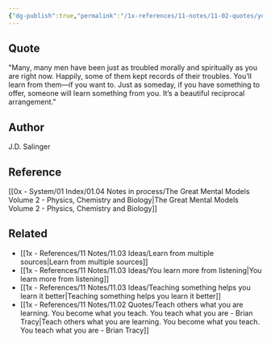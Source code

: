 ```yaml
---
{"dg-publish":true,"permalink":"/1x-references/11-notes/11-02-quotes/you-ll-learn-from-them-if-you-want-to-just-as-someday-if-you-have-something-to-offer-someone-will-learn-something-from-you-it-s-a-beautiful-reciprocal-arrangement-j-d-salinger/","title":"You’ll learn from them—if you want to. Just as someday, if you have something to offer, someone will learn something from you. It’s a beautiful reciprocal arrangement - J.D. Salinger","created":"2025-04-19T11:38:53.375+03:00","updated":"2025-04-19T20:40:09.163+03:00"}
---
```



## Quote
"Many, many men have been just as troubled morally and spiritually as you are right now. Happily, some of them kept records of their troubles. You’ll learn from them—if you want to. Just as someday, if you have something to offer, someone will learn something from you. It’s a beautiful reciprocal arrangement."

## Author
J.D. Salinger

## Reference
[[0x - System/01 Index/01.04 Notes in process/The Great Mental Models Volume 2 - Physics, Chemistry and Biology\|The Great Mental Models Volume 2 - Physics, Chemistry and Biology]]

## Related
- [[1x - References/11 Notes/11.03 Ideas/Learn from multiple sources\|Learn from multiple sources]]
- [[1x - References/11 Notes/11.03 Ideas/You learn more from listening\|You learn more from listening]]
- [[1x - References/11 Notes/11.03 Ideas/Teaching something helps you learn it better\|Teaching something helps you learn it better]]
- [[1x - References/11 Notes/11.02 Quotes/Teach others what you are learning. You become what you teach. You teach what you are - Brian Tracy\|Teach others what you are learning. You become what you teach. You teach what you are - Brian Tracy]]